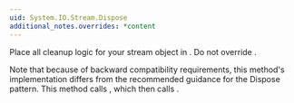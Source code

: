 ```yaml
---
uid: System.IO.Stream.Dispose
additional_notes.overrides: *content
---
```


<p>Place all cleanup logic for your stream object in <xref href="System.IO.Stream.Dispose(System.Boolean)"></xref>. Do not override <xref href="System.IO.Stream.Close"></xref>.  
  
 Note that because of backward compatibility requirements, this method's implementation differs from the recommended guidance for the Dispose pattern.  This method calls <xref href="System.IO.Stream.Close"></xref>, which then calls <xref href="System.IO.Stream.Dispose(System.Boolean)"></xref>.</p>


